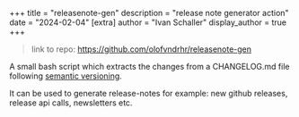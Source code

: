 +++
title = "releasenote-gen"
description = "release note generator action"
date = "2024-02-04"
[extra]
author = "Ivan Schaller"
display_author = true
+++

> link to repo: <https://github.com/olofvndrhr/releasenote-gen>

A small bash script which extracts the changes from a CHANGELOG.md file following [semantic versioning](https://semver.org/).

It can be used to generate release-notes for example: new github releases, release api calls, newsletters etc.
